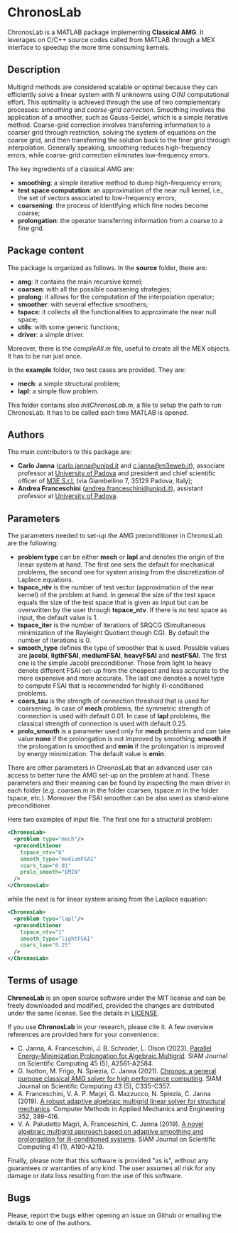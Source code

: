 # ChronosLab

ChronosLab is a MATLAB package implementing **Classical AMG**. It leverages on
C/C++ source codes called from MATLAB through a MEX interface to speedup the
more time consuming kernels.

## Description ##

Multigrid methods are considered scalable or optimal because they can
efficiently solve a linear system with *N* unknowns using *O(N)* computational
effort. This optimality is achieved through the use of two complementary
processes: *smoothing* and *coarse-grid correction*. Smoothing involves the
application of a smoother, such as Gauss-Seidel, which is a simple iterative
method. Coarse-grid correction involves transferring information to a coarser
grid through restriction, solving the system of equations on the coarse grid,
and then transferring the solution back to the finer grid through
interpolation. Generally speaking, smoothing reduces high-frequency errors,
while coarse-grid correction eliminates low-frequency errors.

The key ingredients of a classical AMG are:

* **smoothing**: a simple iterative method to dump high-frequency errors;
* **test space computation**: an approximation of the near null kernel, i.e.,
  the set of vectors associated to low-frequency errors;
* **coarsening**: the process of identifying which fine nodes become coarse;
* **prolongation**: the operator transferring information from a coarse to a
  fine grid.

## Package content ##

The package is organized as follows. In the **source** folder, there are:

* **amg**: it contains the main recursive kernel;
* **coarsen**: with all the possible coarsening strategies;
* **prolong**: it allows for the computation of the interpolation operator;
* **smoother**: with several effective smoothers;
* **tspace**: it collects all the functionalities to approximate the near null
  space;
* **utils**: with some generic functions;
* **driver**: a simple driver.

Moreover, there is the *compileAll.m* file, useful to create all the MEX
objects. It has to be run just once.

In the **example** folder, two test cases are provided. They are:

* **mech**: a simple structural problem;
* **lapl**: a simple flow problem.

This folder contains also *initChronosLab.m*, a file to setup the path to run
ChronosLab. It has to be called each time MATLAB is opened.

## Authors ##
The main contributors to this package are:

* **Carlo Janna** (carlo.janna@unipd.it and c.janna@m3eweb.it), associate
  professor at [University of Padova](https://www.unipd.it/en) and president
and chief scientific officer of [M3E S.r.l.](https://www.m3eweb.it) (via
Giambellino 7, 35129 Padova, Italy);
* **Andrea Franceschini** (andrea.franceschini@unipd.it), assistant professor
  at [University of Padova](https://www.unipd.it/en).

## Parameters ##
The parameters needed to set-up the AMG preconditioner in ChronosLab are the
following:

* **problem type** can be either **mech** or **lapl** and denotes the origin of
  the linear system at hand. The first one sets the default for mechanical
  problems, the second one for system arising from the discretization of
  Laplace equations.
* **tspace_ntv** is the number of test vector (approximation of the near
  kernel) of the problem at hand. In general the size of the test space equals
  the size of the test space that is given as input but can be overwritten by
  the user through **tspace_ntv**. If there is no test space as input, the
  default value is 1.
* **tspace_iter** is the number of iterations of SRQCG (Simultaneous
  minimization of the Rayleight Quotient though CG). By default the number of
  iterations is 0.
* **smooth_type** defines the type of smoother that is used. Possible values
  are **jacobi**, **ligthFSAI**, **mediumFSAI**, **heavyFSAI** and
  **nestFSAI**. The first one is the simple Jacobi preconditioner. Those from
  light to heavy denote different FSAI set-up from the cheapest and less
  accurate to the more expensive and more accurate. The last one denotes a
  novel type to compute FSAI that is recommended for highly ill-conditioned
  problems.
* **coars_tau** is the strength of connection threshold that is used for
  coarsening. In case of **mech** problems, the symmetric strength of
  connection is used with default 0.01. In case of **lapl** problems, the
  classical strength of connection is used with default 0.25.
* **prolo_smooth** is a parameter used only for **mech** problems and can take
  value **none** if the prolongation is not improved by smoothing, **smooth**
  if the prolongation is smoothed and **emin** if the prolongation is improved
  by energy minimization. The default value is **emin**.

There are other parameters in ChronosLab that an advanced user can access to
better tune the AMG set-up on the problem at hand. These parameters and their
meaning can be found by inspecting the main driver in each folder (e.g.
coarsen.m in the folder coarsen, tspace.m in the folder tspace, etc.). Moreover
the FSAI smoother can be also used as stand-alone preconditioner.

Here two examples of input file. The first one for a structural problem:

```xml
<ChronosLab>
  <problem type="mech"/>
  <preconditioner
    tspace_ntv="6"
    smooth_type="mediumFSAI"
    coars_tau="0.01"
    prolo_smooth="EMIN"
  />
</ChronosLab>
```

while the next is for linear system arising from the Laplace equation:

```xml
<ChronosLab>
  <problem type="lapl"/>
  <preconditioner
    tspace_ntv="1"
    smooth_type="lightFSAI"
    coars_tau="0.25"
  />
</ChronosLab>
```

## Terms of usage ##
**ChronosLab** is an open source software under the MIT license and can be
freely downloaded and modified, provided the changes are distributed under the
same license. See the details in [LICENSE](LICENSE).

If you use **ChronosLab** in your research, please cite it. A few overview
references are provided here for your convenience:

* C. Janna, A. Franceschini, J. B. Schroder, L. Olson (2023). [Parallel
  Energy-Minimization Prolongation for Algebraic
Multigrid](https://doi.org/10.1137/22M1513794). SIAM Journal on Scientific
Computing 45 (5), A2561-A2584.
* G. Isotton, M. Frigo, N. Spiezia, C. Janna (2021). [Chronos: a general
  purpose classical AMG solver for high performance
computing](https://doi.org/10.1137/21M1398586). SIAM Journal on Scientific
Computing 43 (5), C335-C357.
* A. Franceschini, V. A. P. Magri, G. Mazzucco, N. Spiezia, C. Janna (2019). [A
  robust adaptive algebraic multigrid linear solver for structural
mechanics](https://doi.org/10.1016/j.cma.2019.04.034). Computer Methods in
Applied Mechanics and Engineering 352, 389-416.
* V. A. Paludetto Magri, A. Franceschini, C. Janna (2019). [A novel algebraic
  multigrid approach based on adaptive smoothing and prolongation for
ill-conditioned systems](https://doi.org/10.1137/17M1161178). SIAM Journal on
Scientific Computing 41 (1), A190-A219.

Finally, please note that this software is provided "as is", without any
guarantees or warranties of any kind. The user assumes all risk for any damage
or data loss resulting from the use of this software.

## Bugs ##
Please, report the bugs either opening an issue on Github or emailing the
details to one of the authors.
